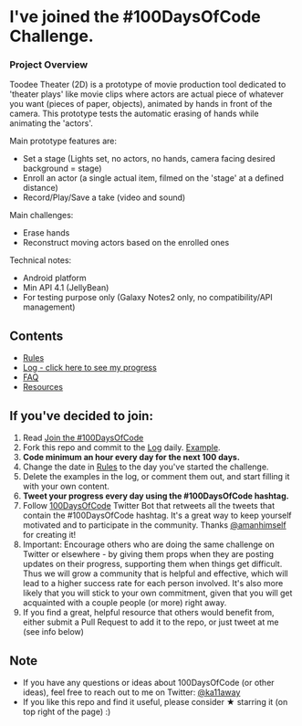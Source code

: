 # I've joined the #100DaysOfCode Challenge.
### Project Overview ###
Toodee Theater (2D) is a prototype of movie production tool dedicated to 'theater plays' like movie clips where actors are actual piece of whatever you want (pieces of paper, objects), animated by hands in front of the camera. This prototype tests the automatic erasing of hands while animating the 'actors'.

Main prototype features are:
* Set a stage (Lights set, no actors, no hands, camera facing desired background = stage)
* Enroll an actor (a single actual item, filmed on the 'stage' at a defined distance)
* Record/Play/Save a take (video and sound)

Main challenges:
* Erase hands
* Reconstruct moving actors based on the enrolled ones

Technical notes:
* Android platform
* Min API 4.1 (JellyBean)
* For testing purpose only (Galaxy Notes2 only, no compatibility/API management)


## Contents
* [Rules](rules.md)
* [Log - click here to see my progress](log.md)
* [FAQ](FAQ.md)
* [Resources](resources.md)

## If you've decided to join:
1. Read [Join the #100DaysOfCode](https://medium.freecodecamp.com/join-the-100daysofcode-556ddb4579e4)
2. Fork this repo and commit to the [Log](log.md) daily. [Example](https://github.com/Kallaway/100-days-kallaway-log).
3. **Code minimum an hour every day for the next 100 days.**
4. Change the date in [Rules](rules.md) to the day you've started the challenge.
5. Delete the examples in the log, or comment them out, and start filling it with your own content.
6. **Tweet your progress every day using the #100DaysOfCode hashtag.**
7. Follow [100DaysOfCode](https://twitter.com/_100DaysOfCode) Twitter Bot that retweets all the tweets that contain the #100DaysOfCode hashtag. It's a great way to keep yourself motivated and to participate in the community. Thanks [@amanhimself](https://twitter.com/amanhimself) for creating it!
8. Important: Encourage others who are doing the same challenge on Twitter or elsewhere - by giving them props when they are posting updates on their progress, supporting them when things get difficult. Thus we will grow a community that is helpful and effective, which will lead to a higher success rate for each person involved. It's also more likely that you will stick to your own commitment, given that you will get acquainted with a couple people (or more) right away.
9. If you find a great, helpful resource that others would benefit from, either submit a Pull Request to add it to the repo, or just tweet at me (see info below)

## Note
* If you have any questions or ideas about 100DaysOfCode (or other ideas), feel free to reach out to me on Twitter: [@ka11away](https://twitter.com/ka11away)
* If you like this repo and find it useful, please consider &#9733; starring it (on top right of the page) :)

